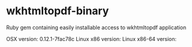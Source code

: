 wkhtmltopdf-binary
==================

Ruby gem containing easily installable access to wkhtmltopdf application

OSX version: 0.12.1-7fac78c
Linux x86 version:
Linux x86-64 version:


